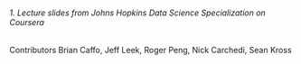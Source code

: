 

###### 1. Lecture slides from Johns Hopkins Data Science Specialization on Coursera
Contributors
Brian Caffo, Jeff Leek, Roger Peng, Nick Carchedi, Sean Kross
